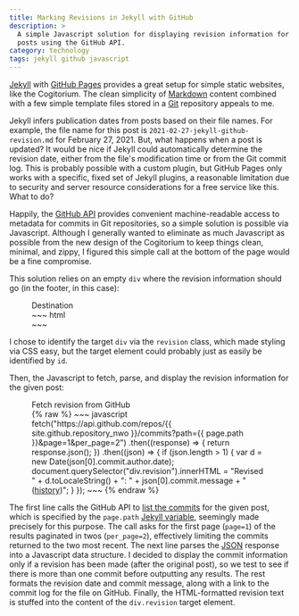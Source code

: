 ```yaml
---
title: Marking Revisions in Jekyll with GitHub
description: >
  A simple Javascript solution for displaying revision information for Jekyll
  posts using the GitHub API.
category: technology
tags: jekyll github javascript
---
```


[Jekyll](https://jekyllrb.com/) with
[GitHub Pages](https://pages.github.com/) provides a great setup for simple
static websites, like the Cogitorium. The clean simplicity of
[Markdown](https://en.wikipedia.org/wiki/Markdown) content combined with a
few simple template files stored in a [Git](https://git-scm.com/) repository
appeals to me.

Jekyll infers publication dates from posts based on their file names.  For
example, the file name for this post is
`2021-02-27-jekyll-github-revision.md` for February 27, 2021.  But, what
happens when a post is updated?  It would be nice if Jekyll could
automatically determine the revision date, either from the file's
modification time or from the Git commit log.  This is probably possible
with a custom plugin, but GitHub Pages only works with a specific, fixed set
of Jekyll plugins, a reasonable limitation due to security and server
resource considerations for a free service like this.  What to do?

Happily, the [GitHub API](https://docs.github.com/en/rest) provides
convenient machine-readable access to metadata for commits in Git
repositories, so a simple solution is possible via Javascript.  Although I
generally wanted to eliminate as much Javascript as possible from the new
design of the Cogitorium to keep things clean, minimal, and zippy, I figured
this simple call at the bottom of the page would be a fine compromise.

This solution relies on an empty `div` where the revision information should
go (in the footer, in this case):

<figure markdown="1"><figcaption>Destination</figcaption>
~~~ html
<footer><div class="revision"></div></footer>
~~~
</figure>

I chose to identify the target `div` via the `revision` class, which made
styling via CSS easy, but the target element could probably just as easily
be identified by `id`.

Then, the Javascript to fetch, parse, and display the revision information
for the given post:

<figure class="wide" markdown="1"><figcaption>Fetch revision from GitHub</figcaption>
{% raw %}
~~~ javascript
fetch("https://api.github.com/repos/{{ site.github.repository_nwo }}/commits?path={{ page.path }}&page=1&per_page=2")
  .then((response) => { return response.json(); })
  .then((json) => {
    if (json.length > 1) {
      var d = new Date(json[0].commit.author.date);
      document.querySelector("div.revision").innerHTML = "Revised " +
        d.toLocaleString() + ": " +
        json[0].commit.message + " (<a href='{{ site.github.repository_url }}/commits/main/{{ page.path }}'>history</a>)";
    } });
~~~
{% endraw %}
</figure>

The first line calls the GitHub API to
[list the commits](https://docs.github.com/en/rest/reference/repos#list-commits)
for the given post, which is specified by the `page.path`
[Jekyll variable](https://jekyllrb.com/docs/variables/), seemingly made
precisely for this purpose.  The call asks for the first page (`page=1`) of
the results paginated in twos (`per_page=2`), effectively limiting the commits
returned to the two most recent.  The next line parses the
[JSON](https://en.wikipedia.org/wiki/JSON) response into a Javascript data
structure.  I decided to display the commit information only if a revision
has been made (after the original post), so we test to see if there is more
than one commit before outputting any results.  The rest formats the
revision date and commit message, along with a link to the commit log for
the file on GitHub.  Finally, the HTML-formatted revision text is stuffed
into the content of the `div.revision` target element.
